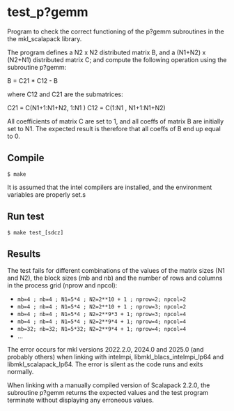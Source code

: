 # test_p?gemm
Program to check the correct functioning of the p?gemm subroutines in the the mkl_scalapack library.

The program defines a N2 x N2 distributed matrix B, and a (N1+N2) x (N2+N1) 
distributed matrix C; and compute the following operation using the subroutine p?gemm:

B = C21 * C12 - B

where C12 and C21 are the submatrices:

C21 = C(N1+1:N1+N2, 1:N1      )
C12 = C(1:N1      , N1+1:N1+N2)

All coefficients of matrix C are set to 1, and all coeffs of matrix B are 
initially set to N1. The expected result is therefore that all coeffs of B end 
up equal to 0.


## Compile
```
$ make
```
It is assumed that the intel compilers are installed, and the environment variables are properly set.s

## Run test
```
$ make test_[sdcz]
```
## Results
The test fails for different combinations of the values of the matrix sizes (N1 and N2), the block sizes (mb and nb) and the number of rows and columns in the process grid (nprow and npcol):
  - `mb=4 ; nb=4 ; N1=5*4 ; N2=2**10 + 1 ; nprow=2; npcol=2`
  - `mb=4 ; nb=4 ; N1=5*4 ; N2=2**10 + 1 ; nprow=3; npcol=2`
  - `mb=4 ; nb=4 ; N1=5*4 ; N2=2**9*3 + 1; nprow=3; npcol=4`
  - `mb=4 ; nb=4 ; N1=5*4 ; N2=2**9*4 + 1; nprow=4; npcol=4`
  - `mb=32; nb=32; N1=5*32; N2=2**9*4 + 1; nprow=4; npcol=4`
  - ...

The error occurs for mkl versions 2022.2.0, 2024.0 and 2025.0 (and probably others) when linking with intelmpi, libmkl_blacs_intelmpi_lp64 and libmkl_scalapack_lp64. The error is silent as the code runs and exits normally. 

When linking with a manually compiled version of Scalapack 2.2.0, the subroutine p?gemm returns the expected values and the test program terminate without displaying any erroneous values.

